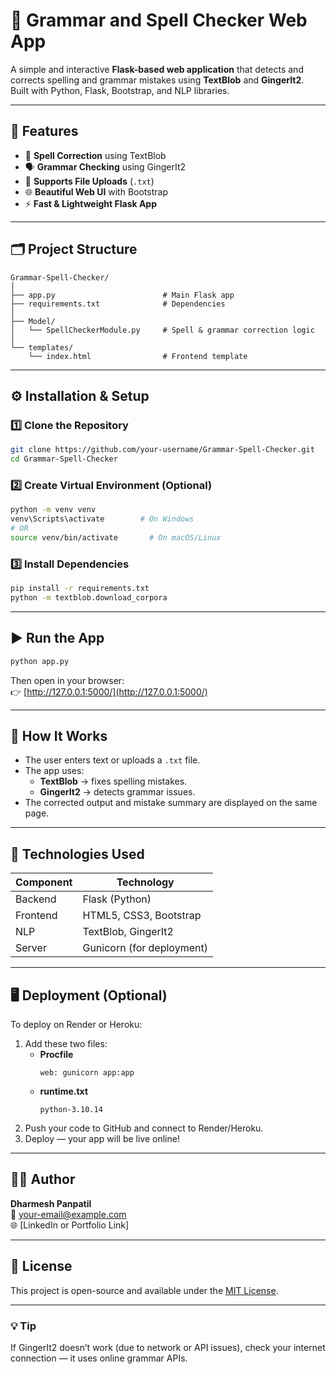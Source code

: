 # 📝 Grammar and Spell Checker Web App

A simple and interactive **Flask-based web application** that detects and corrects spelling and grammar mistakes using **TextBlob** and **GingerIt2**.  
Built with Python, Flask, Bootstrap, and NLP libraries.

---

## 🚀 Features

- 🧠 **Spell Correction** using TextBlob  
- 🗣️ **Grammar Checking** using GingerIt2  
- 📂 **Supports File Uploads** (`.txt`)  
- 🌐 **Beautiful Web UI** with Bootstrap  
- ⚡ **Fast & Lightweight Flask App**

---

## 🗂️ Project Structure

```
Grammar-Spell-Checker/
│
├── app.py                        # Main Flask app
├── requirements.txt              # Dependencies
│
├── Model/
│   └── SpellCheckerModule.py     # Spell & grammar correction logic
│
└── templates/
    └── index.html                # Frontend template
```

---

## ⚙️ Installation & Setup

### 1️⃣ Clone the Repository
```bash
git clone https://github.com/your-username/Grammar-Spell-Checker.git
cd Grammar-Spell-Checker
```

### 2️⃣ Create Virtual Environment (Optional)
```bash
python -m venv venv
venv\Scripts\activate        # On Windows
# OR
source venv/bin/activate       # On macOS/Linux
```

### 3️⃣ Install Dependencies
```bash
pip install -r requirements.txt
python -m textblob.download_corpora
```

---

## ▶️ Run the App
```bash
python app.py
```

Then open in your browser:  
👉 [http://127.0.0.1:5000/](http://127.0.0.1:5000/)

---

## 🧠 How It Works

- The user enters text or uploads a `.txt` file.
- The app uses:
  - **TextBlob** → fixes spelling mistakes.
  - **GingerIt2** → detects grammar issues.
- The corrected output and mistake summary are displayed on the same page.

---

## 🧰 Technologies Used

| Component | Technology |
|------------|-------------|
| Backend | Flask (Python) |
| Frontend | HTML5, CSS3, Bootstrap |
| NLP | TextBlob, GingerIt2 |
| Server | Gunicorn (for deployment) |

---

## 🖥️ Deployment (Optional)

To deploy on Render or Heroku:
1. Add these two files:
   - **Procfile**
     ```
     web: gunicorn app:app
     ```
   - **runtime.txt**
     ```
     python-3.10.14
     ```
2. Push your code to GitHub and connect to Render/Heroku.
3. Deploy — your app will be live online!

---

## 🧑‍💻 Author

**Dharmesh Panpatil**  
📧 your-email@example.com  
🌐 [LinkedIn or Portfolio Link]

---

## 📜 License

This project is open-source and available under the [MIT License](LICENSE).

---

### 💡 Tip
If GingerIt2 doesn’t work (due to network or API issues), check your internet connection — it uses online grammar APIs.

